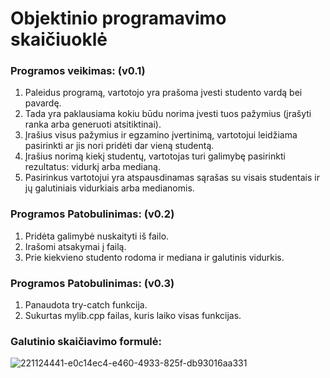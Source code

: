 # Objektinio programavimo skaičiuoklė
### **Programos veikimas: (v0.1)**

1. Paleidus programą, vartotojo yra prašoma įvesti studento vardą bei pavardę.
2. Tada yra paklausiama kokiu būdu norima įvesti tuos pažymius (įrašyti ranka arba generuoti atsitiktinai).
3. Įrašius visus pažymius ir egzamino įvertinimą, vartotojui leidžiama pasirinkti ar jis nori pridėti dar vieną studentą.
4. Įrašius norimą kiekį studentų, vartotojas turi galimybę pasirinkti rezultatus: vidurkį arba medianą.
5. Pasirinkus vartotojui yra atspausdinamas sąrašas su visais studentais ir jų  galutiniais vidurkiais arba medianomis.

### **Programos Patobulinimas: (v0.2)**
1. Pridėta galimybė nuskaityti iš failo.
2. Irašomi atsakymai į failą.
3. Prie kiekvieno studento rodoma ir mediana ir galutinis vidurkis.

### **Programos Patobulinimas: (v0.3)**
1. Panaudota try-catch funkcija.
2. Sukurtas mylib.cpp failas, kuris laiko visas funkcijas.

### **Galutinio skaičiavimo formulė:**
![221124441-e0c14ec4-e460-4933-825f-db93016aa331](https://user-images.githubusercontent.com/114932724/221128880-71e33630-0287-4343-875e-f2d45e2759e7.png)
